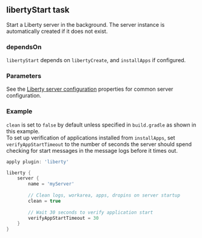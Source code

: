 ## libertyStart task  
Start a Liberty server in the background. The server instance is automatically created if it does not exist.  

### dependsOn
`libertyStart` depends on `libertyCreate`, and `installApps` if configured.  

### Parameters

See the [Liberty server configuration](libertyExtensions.md#liberty-server-configuration) properties for common server configuration.

### Example
`clean` is set to `false` by default unless specified in `build.gradle` as shown in this example.  
To set up verification of applications installed from `installApps`, set `verifyAppStartTimeout` to the number of seconds the server should spend checking for start messages in the message logs before it times out.

```groovy
apply plugin: 'liberty'

liberty {
    server {
        name = 'myServer'
        
        // Clean logs, workarea, apps, dropins on server startup 
        clean = true
        
        // Wait 30 seconds to verify application start
        verifyAppStartTimeout = 30
    }
}

```
